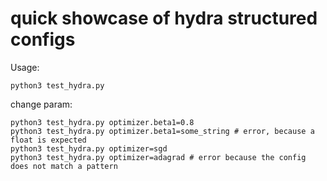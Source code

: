 # quick showcase of hydra structured configs

Usage:
```
python3 test_hydra.py
```


change param:

```
python3 test_hydra.py optimizer.beta1=0.8
python3 test_hydra.py optimizer.beta1=some_string # error, because a float is expected
python3 test_hydra.py optimizer=sgd
python3 test_hydra.py optimizer=adagrad # error because the config does not match a pattern
```
